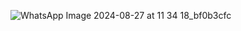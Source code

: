 ![WhatsApp Image 2024-08-27 at 11 34 18_bf0b3cfc](https://github.com/user-attachments/assets/1f913a78-156f-41cd-aa8d-0c25d2615b63)
